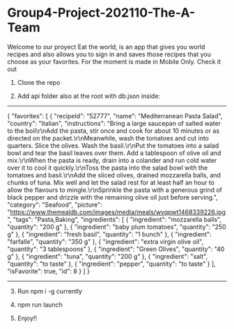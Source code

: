 # Group4-Project-202110-The-A-Team

Welcome to our proyect Eat the world, is an app that gives you world recipes and also allows you to sign in and saves those recipes that you choose as your favorites.
For the moment is made in Mobile Only.
Check it out

1. Clone the repo

2. Add api folder also at the root with db.json inside:

---

{
"favorites": [
{
"recipeId": "52777",
"name": "Mediterranean Pasta Salad",
"country": "Italian",
"instructions": "Bring a large saucepan of salted water to the boil\r\nAdd the pasta, stir once and cook for about 10 minutes or as directed on the packet.\r\nMeanwhile, wash the tomatoes and cut into quarters. Slice the olives. Wash the basil.\r\nPut the tomatoes into a salad bowl and tear the basil leaves over them. Add a tablespoon of olive oil and mix.\r\nWhen the pasta is ready, drain into a colander and run cold water over it to cool it quickly.\r\nToss the pasta into the salad bowl with the tomatoes and basil.\r\nAdd the sliced olives, drained mozzarella balls, and chunks of tuna. Mix well and let the salad rest for at least half an hour to allow the flavours to mingle.\r\nSprinkle the pasta with a generous grind of black pepper and drizzle with the remaining olive oil just before serving.",
"category": "Seafood",
"picture": "https://www.themealdb.com/images/media/meals/wvqpwt1468339226.jpg",
"tags": "Pasta,Baking",
"ingredients": [
{
"ingredient": "mozzarella balls",
"quantity": "200 g"
},
{
"ingredient": "baby plum tomatoes",
"quantity": "250 g"
},
{
"ingredient": "fresh basil",
"quantity": "1 bunch"
},
{
"ingredient": "farfalle",
"quantity": "350 g"
},
{
"ingredient": "extra virgin olive oil",
"quantity": "3 tablespoons"
},
{
"ingredient": "Green Olives",
"quantity": "40 g"
},
{
"ingredient": "tuna",
"quantity": "200 g"
},
{
"ingredient": "salt",
"quantity": "to taste"
},
{
"ingredient": "pepper",
"quantity": "to taste"
}
],
"isFavorite": true,
"id": 8
}
]
}

---

3. Run npm i -g currently

4. npm run launch

5. Enjoy!!
